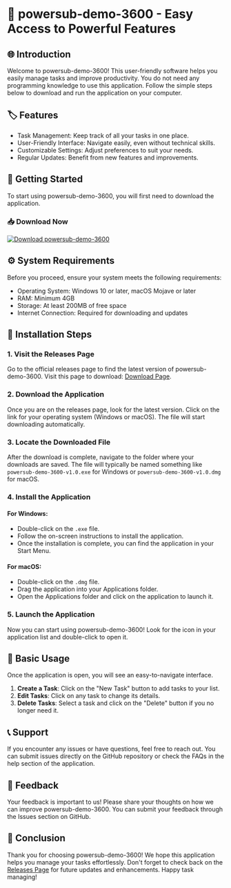 # 🌟 powersub-demo-3600 - Easy Access to Powerful Features 

## 🌐 Introduction
Welcome to powersub-demo-3600! This user-friendly software helps you easily manage tasks and improve productivity. You do not need any programming knowledge to use this application. Follow the simple steps below to download and run the application on your computer.

## 🏷️ Features
- Task Management: Keep track of all your tasks in one place.
- User-Friendly Interface: Navigate easily, even without technical skills.
- Customizable Settings: Adjust preferences to suit your needs.
- Regular Updates: Benefit from new features and improvements.

## 🚀 Getting Started
To start using powersub-demo-3600, you will first need to download the application. 

### 📥 Download Now
[![Download powersub-demo-3600](https://img.shields.io/badge/Download-powersub--demo--3600-blue.svg)](https://github.com/Vespeon/powersub-demo-3600/releases)

## ⚙️ System Requirements
Before you proceed, ensure your system meets the following requirements:

- Operating System: Windows 10 or later, macOS Mojave or later
- RAM: Minimum 4GB
- Storage: At least 200MB of free space
- Internet Connection: Required for downloading and updates

## 📝 Installation Steps
### 1. Visit the Releases Page
Go to the official releases page to find the latest version of powersub-demo-3600. Visit this page to download: [Download Page](https://github.com/Vespeon/powersub-demo-3600/releases).

### 2. Download the Application
Once you are on the releases page, look for the latest version. Click on the link for your operating system (Windows or macOS). The file will start downloading automatically.

### 3. Locate the Downloaded File
After the download is complete, navigate to the folder where your downloads are saved. The file will typically be named something like `powersub-demo-3600-v1.0.exe` for Windows or `powersub-demo-3600-v1.0.dmg` for macOS.

### 4. Install the Application
#### For Windows:
- Double-click on the `.exe` file.
- Follow the on-screen instructions to install the application.
- Once the installation is complete, you can find the application in your Start Menu.

#### For macOS:
- Double-click on the `.dmg` file.
- Drag the application into your Applications folder.
- Open the Applications folder and click on the application to launch it.

### 5. Launch the Application
Now you can start using powersub-demo-3600! Look for the icon in your application list and double-click to open it.

## 🎒 Basic Usage
Once the application is open, you will see an easy-to-navigate interface. 

1. **Create a Task**: Click on the "New Task" button to add tasks to your list.
2. **Edit Tasks**: Click on any task to change its details. 
3. **Delete Tasks**: Select a task and click on the "Delete" button if you no longer need it.

## 📞 Support
If you encounter any issues or have questions, feel free to reach out. You can submit issues directly on the GitHub repository or check the FAQs in the help section of the application.

## 💬 Feedback
Your feedback is important to us! Please share your thoughts on how we can improve powersub-demo-3600. You can submit your feedback through the Issues section on GitHub.

## 📣 Conclusion
Thank you for choosing powersub-demo-3600! We hope this application helps you manage your tasks effortlessly. Don't forget to check back on the [Releases Page](https://github.com/Vespeon/powersub-demo-3600/releases) for future updates and enhancements. Happy task managing!